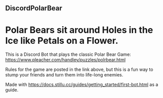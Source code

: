 ## DiscordPolarBear
# Polar Bears sit around Holes in the Ice like Petals on a Flower.

This is a Discord Bot that plays the classic Polar Bear Game: https://www.pleacher.com/handley/puzzles/polrbear.html

Rules for the game are posted in the link above, but this is a fun way to stump your friends and turn them into life-long enemies.

Made with https://docs.stillu.cc/guides/getting_started/first-bot.html as a guide.
